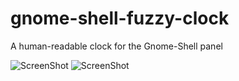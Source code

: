 gnome-shell-fuzzy-clock
=======================

A human-readable clock for the Gnome-Shell panel

![ScreenShot](https://raw.github.com/oshanz/gnome-shell-fuzzy-clock/master/img/en.jpg)
![ScreenShot](https://raw.github.com/oshanz/gnome-shell-fuzzy-clock/master/img/si.jpg)
